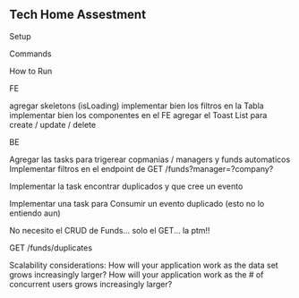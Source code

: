## Tech Home Assestment


Setup

Commands

How to Run

FE

agregar skeletons (isLoading)
implementar bien los filtros en la Tabla
implementar bien los componentes en el FE
agregar el Toast List para create / update / delete

BE

Agregar las tasks para trigerear copmanias / managers y funds automaticos
Implementar filtros en el endpoint de GET /funds?manager=?company?

Implementar la task encontrar duplicados y que cree un evento

Implementar una task para Consumir un evento duplicado (esto no lo entiendo aun)

No necesito el CRUD de Funds... solo el GET... la ptm!!

GET /funds/duplicates



Scalability considerations:
How will your application work as the data set grows increasingly larger?
How will your application work as the # of concurrent users grows increasingly larger?